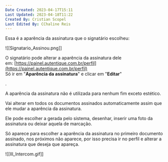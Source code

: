 ```yaml
---
Date Created: 2023-04-17T15:11
Last Updated: 2023-04-18T11:22
Created By: Cristian Scopel
Last Edited By: CChaline Reis
---
```

Essa é a aparência da assinatura que o signatário escolheu:

![[Signatario_Assinou.png]]

  

O signatário pode alterar a aparência da assinatura dele em: [https://painel.autentique.com.br/perfil](https://painel.autentique.com.br/perfil)  
﻿Só ir em "**Aparência da assinatura**" e clicar em "**Editar**"

.

A aparência da assinatura não é utilizada para nenhum fim exceto estético.

  

Vai alterar em todos os documentos assinados automaticamente assim que ele mudar a aparência da assinatura.

  

Ele pode escolher a gerada pelo sistema, desenhar, inserir uma foto da assinatura ou deixar aquela de marcação.

  

Só aparece para escolher a aparência da assinatura no primeiro documento assinado, nos próximos não aparece, por isso precisa ir no perfil e alterar a assinatura que deseja que apareça.

  

![[Ill_Intercom.gif]]